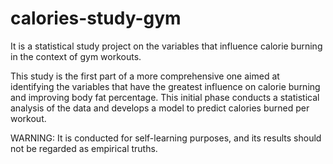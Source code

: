 # calories-study-gym
It is a statistical study project on the variables that influence calorie burning in the context of gym workouts.

This study is the first part of a more comprehensive one aimed at identifying the variables that have the greatest influence on calorie burning and improving body fat percentage. This initial phase conducts a statistical analysis of the data and develops a model to predict calories burned per workout.

WARNING: It is conducted for self-learning purposes, and its results should not be regarded as empirical truths.
